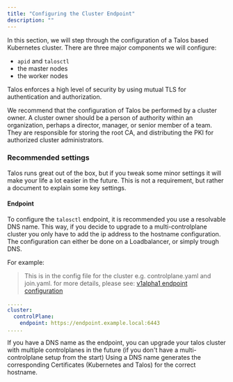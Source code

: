 ```yaml
---
title: "Configuring the Cluster Endpoint"
description: ""
---
```


In this section, we will step through the configuration of a Talos based Kubernetes cluster.
There are three major components we will configure:

- `apid` and `talosctl`
- the master nodes
- the worker nodes

Talos enforces a high level of security by using mutual TLS for authentication and authorization.

We recommend that the configuration of Talos be performed by a cluster owner.
A cluster owner should be a person of authority within an organization, perhaps a director, manager, or senior member of a team.
They are responsible for storing the root CA, and distributing the PKI for authorized cluster administrators.

### Recommended settings

Talos runs great out of the box, but if you tweak some minor settings it will make your life
a lot easier in the future.
This is not a requirement, but rather a document to explain some key settings.

#### Endpoint

To configure the `talosctl` endpoint, it is recommended you use a resolvable DNS name.
This way, if you decide to upgrade to a multi-controlplane cluster you only have to add the ip address to the hostname configuration.
The configuration can either be done on a Loadbalancer, or simply trough DNS.

For example:

> This is in the config file for the cluster e.g. controlplane.yaml and join.yaml.
> for more details, please see: [v1alpha1 endpoint configuration](../../reference/configuration/#controlplaneconfig)

```yaml
.....
cluster:
  controlPlane:
    endpoint: https://endpoint.example.local:6443
.....
```

If you have a DNS name as the endpoint, you can upgrade your talos cluster with multiple controlplanes in the future (if you don't have a multi-controlplane setup from the start)
Using a DNS name generates the corresponding Certificates (Kubernetes and Talos) for the correct hostname.
